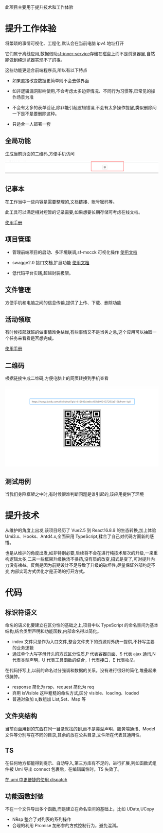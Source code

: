 此项目主要用于提升技术和工作体验

# 提升工作体验

将繁琐的事情可视化、工程化,默认会在当前电脑 ipv4 地址打开

它们属于离线应用,数据借助[sf-inner-service](https://github.com/xiaodun/sf-inner-service)存储在磁盘上而不是浏览器里,自然能做到纯浏览器实现不了的事。

这些功能更适合前端程序员,所以有以下特点

- 如果直接改变数据更简单则不会去做界面

- 如非逻辑漏洞影响使用,不会考虑太多边界情况、不同行为习惯等,已常见的操作场景为准

- 不会有太多的表单验证,除非能引起逻辑错误,不会有太多操作提醒,类似删除问一下是不是要删除这种。

- 只适合一人部署一套

## 全局功能

生成当前页面的二维码,方便手机访问

![扫描二维码](./manual/images/scanQrcode.png)

## 记事本

在工作当中一些内容是需要整理的,文档链接、账号密码等。

此工具可以满足相对短暂的记录需要,如果想要长期存储可考虑在线文档。

[使用手册](./manual/0记事本/记事本.md)

## 项目管理

- 管理前端项目的启动、多环境联调,sf-mocck 可视化操作 [使用文档](./manual/1项目管理/0.项目列表.md)

- swagge2.0 接口文档,扩展功能 [使用文档](./manual/1项目管理/1.Swagger.md)

- 低代码平台实践,超越封装极限。

## 文件管理

方便手机和电脑之间的信息传输,提供了上传、下载、删除功能

## 活动领取

有时候按部就班的做事情难免枯燥,有些事情又不是当务之急,这个应用可以抽取一个任务来看看是否想完成。

[使用手册](./manual/2活动领取/活动领取.md)

## 二维码

根据链接生成二维码,方便电脑上的网页转换到手机查看

![示例图片](./manual/3二维码/images/example.png)

## 测试用例

当我们身陷框架之中时,有时候很难判断问题是谁引起的,该应用提供了环境

# 提升技术

从维护的角度上出发,该项目经历了 Vue2.5 到 React16.8.6 的生态转换,加上体验 Umi3.x、Hooks、Antd4.x,全面采用 TypeScript,糅合了自己对代码方面新的感悟。

也是从维护的角度出发,如非特别必要,后续将不会在进行纯技术层次的升级,一来重构逻辑太多,二来一些框架升级换汤不换药,没有质的改变,招式是变了,可对提升内力没有裨益。反倒是因为前期设计不足导致了升级的破坏性,尽量保证外部约定不变,内部实现方式优化才是正确的打开方式。

# 代码

## 标识符语义

命名的语义化要建立在区分性的基础之上,项目中以 TypeScript 的命名空间为基本结构,结合类型声明和功能函数,内部命名得以简化。

- index 文件只是作为入口文件,整合文件夹下的资源对外统一提供,不抒写主要的业务逻辑
- 通过单个大写字母开头的方式区分性质,P 代表容器页面、S 代表 ajax 通讯,N 代表类型声明，U 代表工具函数的结合，I 代表接口，E 代表枚举。

在代码抒写上,以前的命名过分强调和数据的关系，没有进行很好的简化,堆叠起来很臃肿。

- response 简化为 rsp，request 简化为 req
- 弃用 isVisible 这种粗糙的命名方式,区分 visible、loading、loaded
- 普通对象加 s,数组加 List,Set、Map 等

## 文件夹结构

当前页面用到的东西在同一目录就找的到,而不是类型声明、服务端通讯、Model 文件等分别写在不同的目录,其余的放在公共目录,文件所在代表其通用性。

## TS

在任何地方都能得到提示、自动导入,第三方库有不足的，进行扩展,列如函数式组件被 Umi 导出 connect 包裹后，在编辑属性时，TS 失效了。

[在 umi 中更便捷的使用 dispatch](https://www.jianshu.com/p/bfb5bddf3b52)

## 功能函数封装

不在一个文件导出多个函数,而是建立在命名空间的基础上，比如 UDate,UCopy

- NRsp 整合了对列表的系列操作
- 合理的利用 Promise 加形参的方式控制行为，避免混淆。
